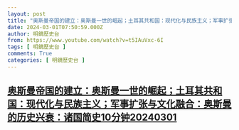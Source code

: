 ```yaml
---
layout: post
title: "奥斯曼帝国的建立：奥斯曼一世的崛起；土耳其共和国：现代化与民族主义；军事扩张与文化融合：奥斯曼的历史兴衰：诸国简史10分钟20240301"
date: 2024-03-01T07:50:59.000Z
author: 明鏡歷史台
from: https://www.youtube.com/watch?v=t5IAuVxc-6I
tags: [ 明鏡歷史台 ]
comments: True
categories: [ 明鏡歷史台 ]
---
```

<!--1709279459000-->
[奥斯曼帝国的建立：奥斯曼一世的崛起；土耳其共和国：现代化与民族主义；军事扩张与文化融合：奥斯曼的历史兴衰：诸国简史10分钟20240301](https://www.youtube.com/watch?v=t5IAuVxc-6I)
------

<div>

</div>
